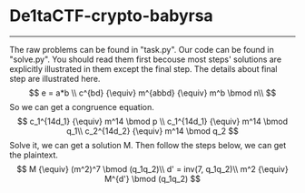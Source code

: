 ﻿# De1taCTF-crypto-babyrsa
---
The raw problems can be found in "task.py". 
Our code can be found in "solve.py". 
You should read them first becouse most steps' solutions are explicitly illustrated in them except the final step. 
The details about final step are illustrated here.
$$
e = a*b \\
c^{bd} {\equiv} m^{abbd} {\equiv} m^b \bmod n\\
$$
So we can get a congruence equation.
$$
c_1^{14d_1} {\equiv} m^14 \bmod p \\
c_1^{14d_1} {\equiv} m^14 \bmod q_1\\
c_2^{14d_2} {\equiv} m^14 \bmod q_2
$$
Solve it, we can get a solution M.
Then follow the steps below, we can get the plaintext.
$$
M {\equiv} (m^2)^7 \bmod (q_1q_2)\\
d' = inv(7, q_1q_2)\\
m^2 {\equiv} M^{d'} \bmod (q_1q_2)
$$





